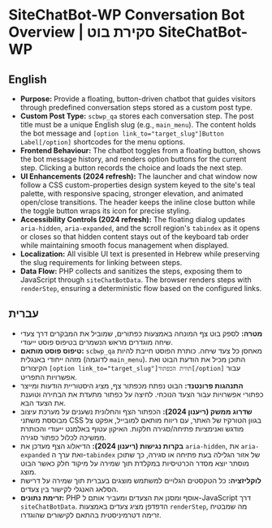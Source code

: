 # SiteChatBot-WP Conversation Bot Overview | סקירת בוט SiteChatBot-WP

## English
- **Purpose:** Provide a floating, button-driven chatbot that guides visitors through predefined conversation steps stored as a custom post type.
- **Custom Post Type:** `scbwp_qa` stores each conversation step. The post title must be a unique English slug (e.g., `main_menu`). The content holds the bot message and `[option link_to="target_slug"]Button Label[/option]` shortcodes for the menu options.
- **Frontend Behaviour:** The chatbot toggles from a floating button, shows the bot message history, and renders option buttons for the current step. Clicking a button records the choice and loads the next step.
- **UI Enhancements (2024 refresh):** The launcher and chat window now follow a CSS custom-properties design system keyed to the site's teal palette, with responsive spacing, stronger elevation, and animated open/close transitions. The header keeps the inline close button while the toggle button wraps its icon for precise styling.
- **Accessibility Controls (2024 refresh):** The floating dialog updates `aria-hidden`, `aria-expanded`, and the scroll region's `tabindex` as it opens or closes so that hidden content stays out of the keyboard tab order while maintaining smooth focus management when displayed.
- **Localization:** All visible UI text is presented in Hebrew while preserving the slug requirements for linking between steps.
- **Data Flow:** PHP collects and sanitizes the steps, exposing them to JavaScript through `siteChatBotData`. The browser renders steps with `renderStep`, ensuring a deterministic flow based on the configured links.

## עברית
- **מטרה:** לספק בוט צף המונחה באמצעות כפתורים, שמוביל את המבקרים דרך צעדי שיחה מוגדרים מראש הנשמרים בטיפוס פוסט ייעודי.
- **טיפוס פוסט מותאם:** `scbwp_qa` מאחסן כל צעד שיחה. כותרת הפוסט חייבת להיות מזהה ייחודי באנגלית (לדוגמה `main_menu`). התוכן מכיל את הודעת הבוט ואת הקיצורים `[option link_to="target_slug"]תווית הכפתור[/option]` עבור אפשרויות התפריט.
- **התנהגות פרונטנד:** הבוט נפתח מכפתור צף, מציג היסטוריית הודעות ומייצר כפתורי אפשרויות עבור הצעד הנוכחי. לחיצה על כפתור מתעדת את הבחירה וטוענת את הצעד הבא.
- **שדרוג ממשק (ריענון 2024):** הכפתור הצף והחלונית נשענים על מערכת עיצוב מבוססת משתני CSS בגוון הטורקיז של האתר, עם ריווח מותאם למובייל, אפקט צל מודגש ואנימציות פתיחה/סגירה חלקות. האיקון עטוף באלמנט ייעודי והכותרת ממשיכה לכלול כפתור סגירה.
- **בקרות נגישות (ריענון 2024):** הדיאלוג הצף מעדכן את `aria-hidden`, את `aria-expanded` ואת ערך ה-`tabindex` של אזור הגלילה בעת פתיחה או סגירה, כך שתוכן מוסתר יוצא מסדר הכרטיסיות במקלדת תוך שמירה על מיקוד חלק כאשר הבוט מוצג.
- **לוקליזציה:** כל הטקסטים הגלויים למשתמש מוצגים בעברית תוך שמירה על דרישת הסלאג האנגלי לקישור בין צעדים.
- **זרימת נתונים:** PHP אוסף ומסנן את הצעדים ומעביר אותם ל-JavaScript דרך `siteChatBotData`. הדפדפן מציג צעדים באמצעות `renderStep`, מה שמבטיח זרימה דטרמיניסטית בהתאם לקישורים שהוגדרו.
